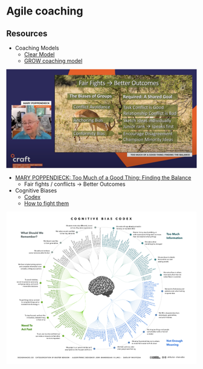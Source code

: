 # Agile coaching

## Resources

* Coaching Models
  * [Clear Model](https://www.businessballs.com/coaching-and-mentoring/clear-model/)
  * [GROW coaching model](https://www.yourcoach.be/en/coaching-tools/grow-coaching-model/)

![](<../.gitbook/assets/image (631).png>)

* [MARY POPPENDIECK: Too Much of a Good Thing: Finding the Balance](https://youtu.be/gxKF26irjjQ)
  * Fair fights / conflicts -> Better Outcomes
* Cognitive Biases
  * [Codex](https://www.teachthought.com/critical-thinking/the-cognitive-bias-codex-a-visual-of-180-cognitive-biases/)
  * [How to fight them](https://productiveclub.com/cognitive-biases/)

![](<../.gitbook/assets/image (633).png>)
